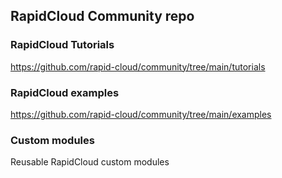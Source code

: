 ## RapidCloud Community repo 

### RapidCloud Tutorials

https://github.com/rapid-cloud/community/tree/main/tutorials


### RapidCloud examples

https://github.com/rapid-cloud/community/tree/main/examples

### Custom modules

Reusable RapidCloud custom modules

